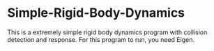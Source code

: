 # Simple-Rigid-Body-Dynamics

This is a extremely simple rigid body dynamics program with collision detection and response. For this program to run, you need Eigen.
